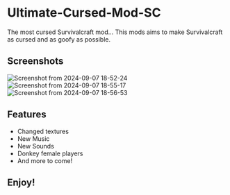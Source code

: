 # Ultimate-Cursed-Mod-SC
The most cursed Survivalcraft mod... This mods aims to make Survivalcraft as cursed and as goofy as possible.

## Screenshots
![Screenshot from 2024-09-07 18-52-24](https://github.com/user-attachments/assets/ae4c20e3-13e5-426a-ab97-cb632f7b3225)
![Screenshot from 2024-09-07 18-55-17](https://github.com/user-attachments/assets/a3c57462-ac84-42cf-9c78-97573a2c5be9)
![Screenshot from 2024-09-07 18-56-53](https://github.com/user-attachments/assets/e787404d-aa37-4b6e-a39b-e3d8134ecc93)

## Features
- Changed textures
- New Music
- New Sounds
- Donkey female players
- And more to come!

## Enjoy!
